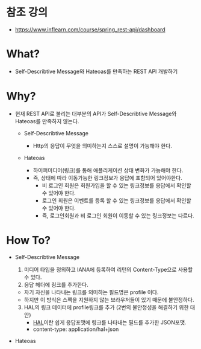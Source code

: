 # 참조 강의
- https://www.inflearn.com/course/spring_rest-api/dashboard

# What?
- Self-Describtive Message와 Hateoas를 만족하는 REST API 개발하기

# Why?
- 현재 REST API로 불리는 대부분의 API가 Self-Describtive Message와 Hateoas를 만족하지 않는다.
  - Self-Describtive Message
    - Http의 응답이 무엇을 의미하는지 스스로 설명이 가능해야 한다.

  - Hateoas
    - 하이퍼미디어(링크)를 통해 애플리케이션 상태 변화가 가능해야 한다.
    - 즉, 상태에 따라 이동가능한 링크정보가 응답에 포함되어 있어야한다.
      - 비 로그인 회원은 회원가입을 할 수 있는 링크정보를 응답에서 확인할 수 있어야 한다.
      - 로그인 회원은 이벤트를 등록 할 수 있는 링크정보를 응답에서 확인할 수 있어야 한다.
      - 즉, 로그인회원과 비 로그인 회원이 이동할 수 있는 링크정보는 다르다.


# How To?
- Self-Describtive Message

  1. 미디어 타입을 정의하고 IANA에 등록하여 리턴의 Content-Type으로 사용할 수 있다.
  2. 응답 헤더에 링크를 추가한다.
    - 자기 자신을 나타내는 링크를 의미하는 필드명은 profile 이다.
    - 하지만 이 방식은 스팩을 지원하지 않는 브라우저들이 있기 때문에 불안정하다.
  3. HAL의 링크 데이터에 profile링크를 추가 (2번의 불안정성을 해결하기 위한 대안)
      - <a href="https://stateless.group/hal_specification.html">HAL</a>이란 쉽게 응답포맷에 링크를 나타내는 필드를 추가한 JSON포맷.
      - content-type: application/hal+json

- Hateoas
